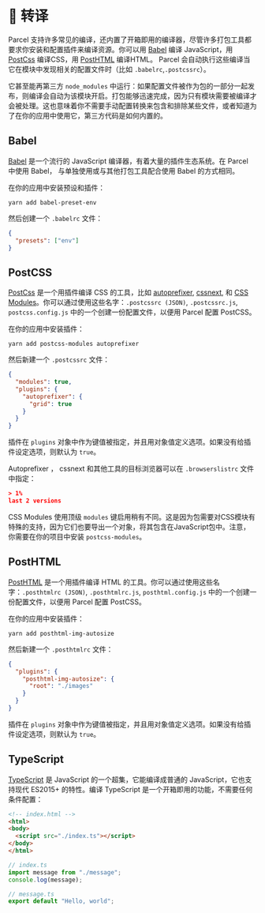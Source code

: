 # 🐠 转译

Parcel 支持许多常见的编译，还内置了开箱即用的编译器，尽管许多打包工具都要求你安装和配置插件来编译资源。你可以用 [Babel](https://babeljs.io/) 编译 JavaScript，用 [PostCss](http://postcss.org/) 编译CSS，用 [PostHTML](https://github.com/posthtml/posthtml) 编译HTML。 Parcel 会自动执行这些编译当它在模块中发现相关的配置文件时（比如 `.babelrc`,`.postcssrc`）。

它甚至能再第三方 `node_modules` 中运行：如果配置文件被作为包的一部分一起发布，则编译会自动为该模块开启。打包能够迅速完成，因为只有模块需要被编译才会被处理。这也意味着你不需要手动配置转换来包含和排除某些文件，或者知道为了在你的应用中使用它，第三方代码是如何内置的。

## Babel

[Babel](https://babeljs.io/) 是一个流行的 JavaScript 编译器，有着大量的插件生态系统。在 Parcel 中使用 Babel， 与单独使用或与其他打包工具配合使用 Babel 的方式相同。

在你的应用中安装预设和插件：

`yarn add babel-preset-env`

然后创建一个 `.babelrc` 文件：

```json
{
  "presets": ["env"]
}
```

## PostCSS

[PostCss](http://postcss.org/) 是一个用插件编译 CSS 的工具，比如 [autoprefixer](https://github.com/postcss/autoprefixer), [cssnext](http://cssnext.io/), 和 [CSS Modules](https://github.com/css-modules/css-modules)。你可以通过使用这些名字：`.postcssrc (JSON)`, `.postcssrc.js`, `postcss.config.js` 中的一个创建一份配置文件，以便用 Parcel 配置 PostCSS。

在你的应用中安装插件：

`yarn add postcss-modules autoprefixer`

然后新建一个 `.postcssrc` 文件：

```json
{
  "modules": true,
  "plugins": {
    "autoprefixer": {
      "grid": true
    }
  }
}
```

插件在 `plugins` 对象中作为键值被指定，并且用对象值定义选项。如果没有给插件设定选项，则默认为 `true`。

Autoprefixer ， cssnext 和其他工具的目标浏览器可以在 `.browserslistrc` 文件中指定：

```json
> 1%
last 2 versions
```

CSS Modules 使用顶级 `modules` 键启用稍有不同。这是因为包需要对CSS模块有特殊的支持，因为它们也要导出一个对象，将其包含在JavaScript包中。注意，你需要在你的项目中安装 `postcss-modules`。

## PostHTML

[PostHTML](https://github.com/posthtml/posthtml) 是一个用插件编译 HTML 的工具。你可以通过使用这些名字：`.posthtmlrc (JSON)`, `.posthtmlrc.js`, `posthtml.config.js` 中的一个创建一份配置文件，以便用 Parcel 配置 PostCSS。

在你的应用中安装插件：

`yarn add posthtml-img-autosize`

然后新建一个 `.posthtmlrc` 文件：

```json
{
  "plugins": {
    "posthtml-img-autosize": {
      "root": "./images"
    }
  }
}
```

插件在 `plugins` 对象中作为键值被指定，并且用对象值定义选项。如果没有给插件设定选项，则默认为 `true`。

## TypeScript

[TypeScript](https://www.typescriptlang.org/) 是 JavaScript 的一个超集，它能编译成普通的 JavaScript，它也支持现代 ES2015+ 的特性。编译 TypeScript 是一个开箱即用的功能，不需要任何条件配置：

```HTML
<!-- index.html -->
<html>
<body>
  <script src="./index.ts"></script>
</body>
</html>
```

```TypeScript
// index.ts
import message from "./message";
console.log(message);
```

```TypeScript
// message.ts
export default "Hello, world";
```
